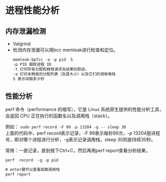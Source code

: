 
# 进程性能分析

## 内存泄漏检测
- Valgrind
- 检测内存泄漏可以用bcc memleak进行检查和定位。
  ```txt
  memleak-bpfcc -a -p pid  5  
  -p PID 跟踪进程 ID
  -t 打印所有分配和释放请求及结果的踪迹。
  -a 打印未释放的分配列表（及其大小）以及它们的调用堆栈
  5 表示间隔多少秒
  ```


## 性能分析
perf 命令（performance 的缩写），它是 Linux 系统原生提供的性能分析工具，会返回 CPU 正在执行的函数名以及调用栈（stack）。  

例如： `sudo perf record -F 99 -p 13204 -g -- sleep 30`  
上面的代码中，perf record表示记录，-F 99表示每秒99次，-p 13204是进程号，即对哪个进程进行分析，-g表示记录调用栈，sleep 30则是持续30秒。

常用：一直记录，直到按下Ctrl+C，然后再用perf report查看分析结果。
```txt
perf  record  -g -p pid

# enter键可以查看函数调用栈
perf report
```
